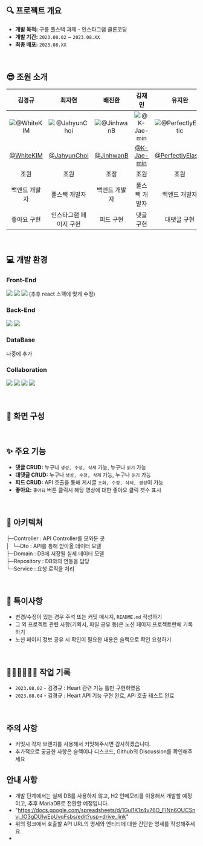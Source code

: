 ## 🔍 프로젝트 개요
- **개발 목적:** 구름 풀스택 과제 - 인스타그램 클론코딩
- **개발 기간:** `2023.08.02` ~ `2023.08.XX`
- **최종 배포:** `2023.08.XX`

<br />

## 😎 조원 소개

| 김경규 | 최자현 | 배진환 | 김재민 | 유지완 |
| :-: | :-: | :-: | :-: | :-: |
| ![@WhiteKIM](https://github.com/Goorm-helpme/youtube_clone/assets/123534245/3409dab9-dc57-484f-85d7-8952b7810ce8) | ![@JahyunChoi](https://github.com/Goorm-helpme/youtube_clone/assets/119170650/fa5e2234-c2b6-4839-83a7-b3a17d0a609a) | ![@JinhwanB](https://github.com/Goorm-helpme/youtube_clone/assets/123534245/ed9ba483-336b-4161-9e89-d57a3198e46d) | ![@K-Jae-min](https://github.com/Goorm-helpme/youtube_clone/assets/123534245/cae394c4-5cfd-4cb9-906e-0b983b09e61b) | ![@PerfectlyElastic](https://github.com/Goorm-helpme/youtube_clone/assets/123534245/d47107f9-e584-4fc3-8518-b14c42c34cbf) |
| [@WhiteKIM](https://github.com/WhiteKIM) | [@JahyunChoi](https://github.com/JahyunChoi) | [@JinhwanB](https://github.com/JinhwanB) | [@K-Jae-min](https://github.com/K-Jae-min) | [@PerfectlyElastic](https://github.com/PerfectlyElastic) |
| 조원 | 조원 | 조장 | 조원 | 조원 |
| 백엔드 개발자 | 풀스택 개발자 | 백엔드 개발자 | 풀스택 개발자 | 백엔드 개발자 |
| 좋아요 구현 | 인스타그램 페이지 구현 | 피드 구현 | 댓글 구현 | 대댓글 구현 |

<br />

## 💻 개발 환경


### Front-End
<img src="https://img.shields.io/badge/html5-E34F26?style=for-the-badge&logo=html5&logoColor=white"> <img src="https://img.shields.io/badge/css-1572B6?style=for-the-badge&logo=css3&logoColor=white"> <img src="https://img.shields.io/badge/javascript-F7DF1E?style=for-the-badge&logo=javascript&logoColor=black"> (추후 react 스펙에 맞게 수정)


### Back-End
<img src="https://img.shields.io/badge/java 17-007396?style=for-the-badge&logo=java&logoColor=white"> <img src="https://img.shields.io/badge/spring 3.1.0-6DB33F?style=for-the-badge&logo=spring&logoColor=white">

### DataBase
나중에 추가

### Collaboration
<img src="https://img.shields.io/badge/Notion-000000?style=for-the-badge&logo=Notion&logoColor=white"> <img src="https://img.shields.io/badge/Discord-5865F2?style=for-the-badge&logo=Discord&logoColor=white"> <img src="https://img.shields.io/badge/Slack-4A154B?style=for-the-badge&logo=Slack&logoColor=white"> <img src="https://img.shields.io/badge/github-181717?style=for-the-badge&logo=github&logoColor=white">

<br />

## 📝 화면 구성


<br />

## ✨ 주요 기능
- **댓글 CRUD:** 누구나 `생성, 수정, 삭제` 가능, 누구나 `읽기` 가능
- **대댓글 CRUD:** 누구나 `생성, 수정, 삭제` 가능, 누구나 `읽기` 가능
- **피드 CRUD:** API 호출을 통해 게시글 `조회, 수정, 삭제, 생성`이 가능
- **좋아요:** `좋아요` 버튼 클릭시 해당 영상에 대한 좋아요 클릭 갯수 표시

<br />

## 📁 아키텍쳐
├─Controller : API Controller를 모와둔 곳<br/>
│&nbsp;  └─Dto : API를 통해 받아올 데이터 모델<br/>
├─Domain : DB에 저장될 실제 데이터 모델<br/> 
├─Repository : DB와의 연동을 담당<br/>
└─Service : 요청 로직을 처리<br/>

<br />

## 📌 특이사항
- 변경/수정이 있는 경우 주석 또는 커밋 메시지, `README.md` 작성하기
- 그 외 프로젝트 관련 사항(기획서, 파일 공유 등)은 노션 페이지 프로젝트란에 기록하기
- 노션 페이지 정보 공유 시 확인이 필요한 내용은 슬랙으로 확인 요청하기

<br />

## 👩🏻‍💻👨🏻‍💻 작업 기록
- `2023.08.02` - 김경규 : Heart 관련 기능 틀만 구현하였음
- `2023.08.04` - 김경규 : Heart API 기능 구현 완료, API 호출 테스트 완료
<br />


## 주의 사항
- 커밋시 각자 브랜치를 사용해서 커밋해주시면 감사하겠습니다.
- 추가적으로 궁금한 사항은 슬랙이나 디스코드, Github의 Discussion를 확인해주세요

## 안내 사항
- 개발 단계에서는 실제 DB를 사용하지 않고, H2 인메모리를 이용해서 개발할 예정이고, 추후 MariaDB로 전환할 예정입니다.
- "https://docs.google.com/spreadsheets/d/1Gul1K1z4v76O_FINn6OUCSnvi_lO3gDUlwEpUvqFsbs/edit?usp=drive_link"
- 위의 링크에서 호출할 API URL의 명세와 엔티티에 대한 간단한 명세를 작성해주세요.
- 
